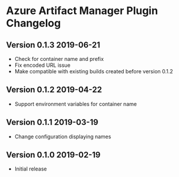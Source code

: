 # Azure Artifact Manager Plugin Changelog

## Version 0.1.3 2019-06-21

* Check for container name and prefix
* Fix encoded URL issue
* Make compatible with existing builds created before version 0.1.2

## Version 0.1.2 2019-04-22

* Support environment variables for container name

## Version 0.1.1 2019-03-19

* Change configuration displaying names

## Version 0.1.0 2019-02-19

* Initial release

